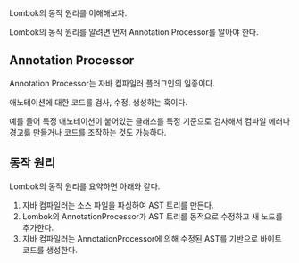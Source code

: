 Lombok의 동작 원리를 이해해보자.

Lombok의 동작 원리를 알려면 먼저 Annotation Processor를 알아야 한다.

## Annotation Processor

Annotation Processor는 자바 컴파일러 플러그인의 일종이다.

애노테이션에 대한 코드를 검사, 수정, 생성하는 훅이다.

예를 들어 특정 애노테이션이 붙어있는 클래스를 특정 기준으로 검사해서 컴파일 에러나 경고륾 만들거나 코드를 조작하는 것도 가능하다.

## 동작 원리

Lombok의 동작 원리를 요약하면 아래와 같다.

1. 자바 컴파일러는 소스 파일을 파싱하여 AST 트리를 만든다.
2. Lombok의 AnnotationProcessor가 AST 트리를 동적으로 수정하고 새 노드를 추가한다.
3. 자바 컴파일러는 AnnotationProcessor에 의해 수정된 AST를 기반으로 바이트 코드를 생성한다.

